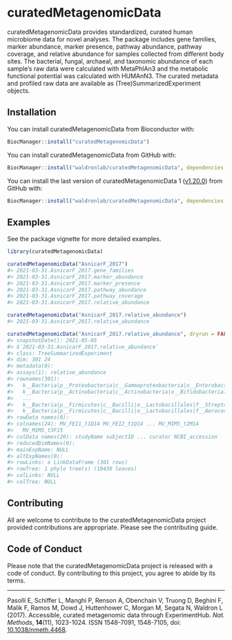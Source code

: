 
<!-- README.md is generated from README.Rmd. Please edit that file -->

# curatedMetagenomicData

<!-- badges: start -->
<!-- badges: end -->

curatedMetagenomicData provides standardized, curated human microbiome
data for novel analyses. The package includes gene families, marker
abundance, marker presence, pathway abundance, pathway coverage, and
relative abundance for samples collected from different body sites. The
bacterial, fungal, archaeal, and taxonomic abundance of each sample’s
raw data were calculated with MetaPhlAn3 and the metabolic functional
potential was calculated with HUMAnN3. The curated metadata and profiled
raw data are available as (Tree)SummarizedExperiment objects.

## Installation

You can install curatedMetagenomicData from Bioconductor with:

``` r
BiocManager::install("curatedMetagenomicData")
```

You can install curatedMetagenomicData from GitHub with:

``` r
BiocManager::install("waldronlab/curatedMetagenomicData", dependencies = TRUE, build_vignettes = TRUE)
```

You can install the last version of curatedMetagenomicData 1
([v1.20.0](https://github.com/waldronlab/curatedMetagenomicData/releases/tag/v1.20.0))
from GitHub with:

``` r
BiocManager::install("waldronlab/curatedMetagenomicData", dependencies = TRUE, build_vignettes = TRUE, ref = "v1.20.0")
```

## Examples

See the package vignette for more detailed examples.

``` r
library(curatedMetagenomicData)
```

``` r
curatedMetagenomicData("AsnicarF_2017")
#> 2021-03-31.AsnicarF_2017.gene_families
#> 2021-03-31.AsnicarF_2017.marker_abundance
#> 2021-03-31.AsnicarF_2017.marker_presence
#> 2021-03-31.AsnicarF_2017.pathway_abundance
#> 2021-03-31.AsnicarF_2017.pathway_coverage
#> 2021-03-31.AsnicarF_2017.relative_abundance
```

``` r
curatedMetagenomicData("AsnicarF_2017.relative_abundance")
#> 2021-03-31.AsnicarF_2017.relative_abundance
```

``` r
curatedMetagenomicData("AsnicarF_2017.relative_abundance", dryrun = FALSE)
#> snapshotDate(): 2021-05-05
#> $`2021-03-31.AsnicarF_2017.relative_abundance`
#> class: TreeSummarizedExperiment 
#> dim: 301 24 
#> metadata(0):
#> assays(1): relative_abundance
#> rownames(301):
#>   k__Bacteria|p__Proteobacteria|c__Gammaproteobacteria|o__Enterobacterales|f__Enterobacteriaceae|g__Escherichia|s__Escherichia_coli
#>   k__Bacteria|p__Actinobacteria|c__Actinobacteria|o__Bifidobacteriales|f__Bifidobacteriaceae|g__Bifidobacterium|s__Bifidobacterium_bifidum
#>   ...
#>   k__Bacteria|p__Firmicutes|c__Bacilli|o__Lactobacillales|f__Streptococcaceae|g__Streptococcus|s__Streptococcus_gordonii
#>   k__Bacteria|p__Firmicutes|c__Bacilli|o__Lactobacillales|f__Aerococcaceae|g__Abiotrophia|s__Abiotrophia_sp_HMSC24B09
#> rowData names(0):
#> colnames(24): MV_FEI1_t1Q14 MV_FEI2_t1Q14 ... MV_MIM5_t2M14
#>   MV_MIM5_t3F15
#> colData names(20): studyName subjectID ... curator NCBI_accession
#> reducedDimNames(0):
#> mainExpName: NULL
#> altExpNames(0):
#> rowLinks: a LinkDataFrame (301 rows)
#> rowTree: 1 phylo tree(s) (10430 leaves)
#> colLinks: NULL
#> colTree: NULL
```

## Contributing

All are welcome to contribute to the curatedMetagenomicData project
provided contributions are appropriate. Please see the contributing
guide.

## Code of Conduct

Please note that the curatedMetagenomicData project is released with a
code of conduct. By contributing to this project, you agree to abide by
its terms.

------------------------------------------------------------------------

Pasolli E, Schiffer L, Manghi P, Renson A, Obenchain V, Truong D,
Beghini F, Malik F, Ramos M, Dowd J, Huttenhower C, Morgan M, Segata N,
Waldron L (2017). Accessible, curated metagenomic data through
ExperimentHub. *Nat. Methods*, **14**(11), 1023-1024. ISSN 1548-7091,
1548-7105, doi:
[10.1038/nmeth.4468](https://doi.org/10.1038/nmeth.4468).
